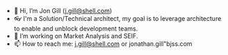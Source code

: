 - 👋 Hi, I’m Jon Gill (j.gill@shell.com)
- 👓 I'm a Solution/Technical architect, my goal is to leverage architecture to enable and unblock development teams.
- 👀 I’m working on Market Analysis and SEIF.  
- 📫 How to reach me: j.gill@shell.com or jonathan.gill"bjss.com 

<!---
jg-shell/jg-shell is a ✨ special ✨ repository because its `README.md` (this file) appears on your GitHub profile.
You can click the Preview link to take a look at your changes.
--->
